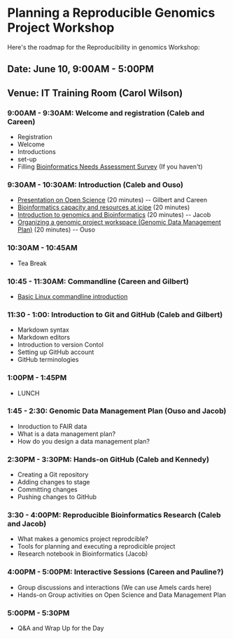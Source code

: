 # Planning a Reproducible Genomics Project Workshop

Here's the roadmap for the Reproducibility in genomics Workshop:

## Date: June 10, 9:00AM - 5:00PM
## Venue: IT Training Room (Carol Wilson)

### 9:00AM - 9:30AM: Welcome and registration (Caleb and Careen)
* Registration
* Welcome
* Introductions
* set-up
* Filling [Bioinformatics Needs Assessment Survey](https://redcap.icipe.org/surveys/?s=9FJNXXNHC7) (If you haven't)

### 9:30AM - 10:30AM: Introduction (Caleb and Ouso)
* [Presentation on Open Science](https://docs.google.com/presentation/d/18ldedgpdM9S1ve_Gw9JRRvXZmssZALXfapOAkvYjCU4/edit?usp=sharing) (20 minutes) -- Gilbert and Careen
* [Bioinformatics capacity and resources at icipe](https://docs.google.com/presentation/d/1vKn_LRcLVkt3ItXj2rDc-4NQOkJKmbUyp6Xj1o6uASg/edit?usp=sharing) (20 minutes)
* [Introduction to genomics and Bioinformatics](https://docs.google.com/presentation/d/1wYX9r9XVak3h7L5qpTscSrgTeT40mzHg6UBlEBk6y54/edit?usp=sharing) (20 minutes) -- Jacob
* [Organizing a genomic project workspace (Genomic Data Management Plan)](https://docs.google.com/presentation/d/1pIqF7T2XhEDpLDuKEYhqYzD1LeMaiF1OSjTQCxm5GXc/edit#slide=id.g593a96f09c_1_131) (20 minutes) -- Ouso

### 10:30AM - 10:45AM
* Tea Break

### 10:45 - 11:30AM: Commandline (Careen and Gilbert)
* [Basic Linux commandline introduction](https://github.com/kibet-gilbert/Introduction-to-Linux/blob/master/Introduction%20to%20Linux.md)

### 11:30 - 1:00: Introduction to Git and GitHub (Caleb and Gilbert)
* Markdown syntax
* Markdown editors
* Introduction to version Contol
* Setting up GitHub account
* GitHub terminologies

### 1:00PM - 1:45PM
* LUNCH

### 1:45 - 2:30: Genomic Data Management Plan (Ouso and Jacob)
* Inroduction to FAIR data
* What is a data management plan?
* How do you design a data management plan?

### 2:30PM - 3:30PM: Hands-on GitHub (Caleb and Kennedy)
* Creating a Git repository
* Adding changes to stage
* Committing changes
* Pushing changes to GitHub


### 3:30 - 4:00PM: Reproducible Bioinformatics Research (Caleb and Jacob)
* What makes a genomics project reprodcible?
* Tools for planning and executing a reprodicible project
* Research notebook in Bioinformatics (Jacob)

### 4:00PM - 5:00PM: Interactive Sessions (Careen and Pauline?)
* Group discussions and interactions (We can use Amels cards here)
* Hands-on Group activities on Open Science and Data Management Plan

### 5:00PM - 5:30PM
* Q&A and Wrap Up for the Day

